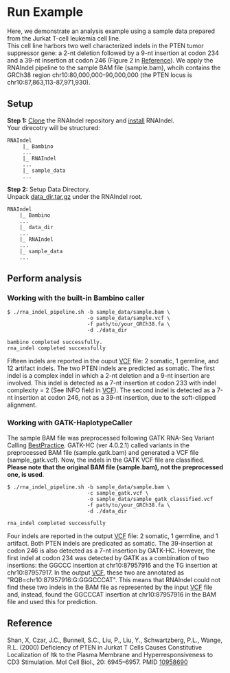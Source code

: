 # Run Example
Here, we demonstrate an analysis example using a sample data prepared from the Jurkat T-cell leukemia cell line.<br>
This cell line harbors two well characterized indels in the PTEN tumor suppressor gene: a 2-nt deletion followed by a 9-nt insertion at codon 234 and a 39-nt insertion at codon 246 (Figure 2 in [Reference](#reference)). 
We apply the RNAIndel pipeline to the sample BAM file (sample.bam), whcih contains the GRCh38 region chr10:80,000,000-90,000,000 (the PTEN locus is chr10:87,863,113-87,971,930). 

## Setup
**Step 1:** [Clone](../README.md) the RNAIndel repository and [install](../README.md) RNAIndel. <br>
Your direcotry will be structured:
```
RNAIndel
     |_ Bambino
     ...
     |_ RNAIndel
     ...
     |_ sample_data
     ...
```
**Step 2:**  Setup Data Directory.<br> 
Unpack [data_dir.tar.gz](http//ftp.stjude.org/pub/software/RNAIndel/data_dir.tar.gz) under the RNAIndel root.  
```
RNAIndel
    |_ Bambino
    ...
    |_ data_dir
    ...
    |_ RNAIndel
    ...
    |_ sample_data
    ...
```

## Perform analysis
### Working with the built-in Bambino caller
```
$ ./rna_indel_pipeline.sh -b sample_data/sample.bam \
                          -o sample_data/sample.vcf \
                          -f path/to/your_GRCh38.fa \
                          -d ./data_dir

bambino completed successfully.
rna_indel completed successfully
```
Fifteen indels are reported in the ouput [VCF](sample.vcf) file: 2 somatic, 1 germline, and 12 artifact indels.
The two PTEN indels are predicted as somatic. The first indel is a complex indel in which a 2-nt deletion and a 9-nt insertion 
are involved. This indel is detected as a 7-nt insertion at codon 233 with indel complexity = 2 (See INFO field in [VCF](sample.vcf)). The second indel
is detected as a 7-nt insertion at codon 246, not as a 39-nt insertion, due to the soft-clipped alignment. 

### Working with GATK-HaplotypeCaller
The sample BAM file was preprocessed following GATK RNA-Seq Variant Calling [BestPractice](https://software.broadinstitute.org/gatk/documentation/article.php?id=3891). 
GATK-HC (ver 4.0.2.1) called variants in the preprocessed BAM file (sample.gatk.bam) and generated a VCF file (sample_gatk.vcf).
Now, the indels in the GATK VCF file are classified. **Please note that the original BAM file (sample.bam), not the preprocessed one, is used**.
```
$ ./rna_indel_pipeline.sh -b sample_data/sample.bam \
                          -c sample_gatk.vcf \
                          -o sample_data/sample_gatk_classified.vcf
                          -f path/to/your_GRCh38.fa \
                          -d ./data_dir

rna_indel completed successfully
```
Four indels are reported in the output [VCF](sample_gatk_classified.vcf) file: 2 somatic, 1 germline, and 1 artifact. 
Both PTEN indels are predicated as somatic. The 39-insertion at codon 246 is also detected as a 7-nt insertion by GATK-HC. 
However, the first indel at codon 234 was detected by GATK as a combination of two insertions: 
the GGCCC insertion at chr10:87957916 and the TG insertion at chr10:87957917. In the output [VCF](sample_gatk_classified.vcf), 
these two are annotated as "RQB=chr10:87957916:G:GGGCCCAT". This means that RNAIndel could not find these two indels in the BAM 
file as represented by the input [VCF](sample_gatk.vcf) file and, instead, found the GGCCCAT insertion at chr10:87957916 in the BAM file and 
used this for prediction. 

## Reference
Shan, X, Czar, J.C., Bunnell, S.C., Liu, P., Liu, Y., Schwartzberg, P.L., Wange, R.L. (2000) Deficiency of PTEN in Jurkat T Cells Causes Constitutive Localization of Itk to the Plasma Membrane and Hyperresponsiveness to CD3 Stimulation. Mol Cell Biol., 20: 6945–6957. PMID [10958690](https://www.ncbi.nlm.nih.gov/pubmed/10958690)      
